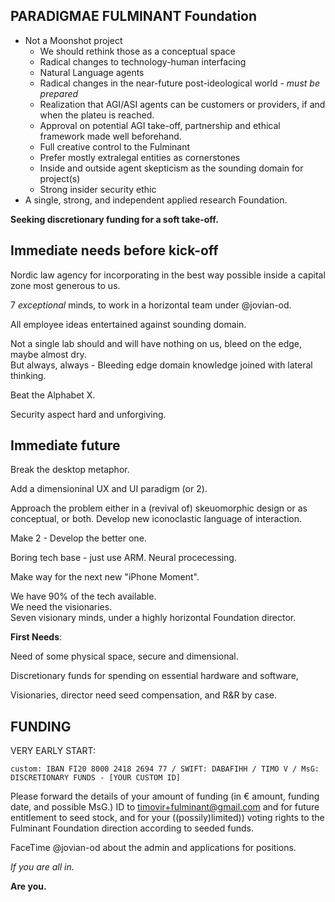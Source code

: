 PARADIGMAE FULMINANT Foundation
---  

  * Not a Moonshot project
    * We should rethink those as a conceptual space
    * Radical changes to technology-human interfacing
    * Natural Language agents
    * Radical changes in the near-future post-ideological world - *must be prepared* 
    * Realization that AGI/ASI agents can be customers or providers, if and when the plateu is reached.
    * Approval on potential AGI take-off, partnership and ethical framework made well beforehand.
    * Full creative control to the Fulminant
    * Prefer mostly extralegal entities as cornerstones
    * Inside and outside agent skepticism as the sounding domain for project(s)
    * Strong insider security ethic
  * A single, strong, and independent applied research Foundation.

**Seeking discretionary funding for a soft take-off.**  


## Immediate needs before kick-off

Nordic law agency for incorporating in the best way possible inside a capital zone most generous to us.  

7 *exceptional* minds, to work in a horizontal team under @jovian-od.  

All employee ideas entertained against sounding domain.  

Not a single lab should and will have nothing on us, bleed on the edge, maybe almost dry.  
But always, always - Bleeding edge domain knowledge joined with lateral thinking.  

Beat the Alphabet X.  
  
Security aspect hard and unforgiving.


## Immediate future

Break the desktop metaphor.  

Add a dimensioninal UX and UI paradigm (or 2).  

Approach the problem either in a (revival of) skeuomorphic design or as conceptual, or both. 
Develop new iconoclastic language of interaction.

Make 2 - Develop the better one.  

Boring tech base - just use ARM. Neural procecessing.  

Make way for the next new "iPhone Moment".  

We have 90% of the tech available.  
We need the visionaries.   
Seven visionary minds, under a highly horizontal Foundation director.


**First Needs**:  

Need of some physical space, secure and dimensional.  

Discretionary funds for spending on essential hardware and software,  

Visionaries, director need seed compensation, and R&R by case.  

FUNDING  
---  

VERY EARLY START:  

    custom: IBAN FI20 8000 2418 2694 77 / SWIFT: DABAFIHH / TIMO V / MsG: DISCRETIONARY FUNDS - [YOUR CUSTOM ID]   
    

Please forward the details of your amount of funding (in € amount, funding date, and possible MsG.) ID to timovir+fulminant@gmail.com and for future entitlement to seed stock, and for your ((possily)limited)) voting rights to the Fulminant Foundation direction according to seeded funds.    

FaceTime @jovian-od about the admin and applications for positions.

*If you are all in.*  

**Are you.**
